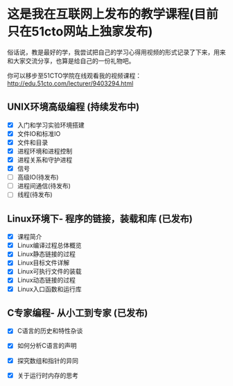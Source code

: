 # 这是我在互联网上发布的教学课程(目前只在51cto网站上独家发布)
俗话说，教是最好的学，我尝试把自己的学习心得用视频的形式记录了下来，用来和大家交流分享，也算是给自己的一份礼物吧。

你可以移步至51CTO学院在线观看我的视频课程：
http://edu.51cto.com/lecturer/9403294.html

## UNIX环境高级编程 (持续发布中)
- [x] 入门和学习实验环境搭建
- [x] 文件IO和标准IO
- [x] 文件和目录
- [x] 进程环境和进程控制
- [x] 进程关系和守护进程
- [x] 信号
- [ ] 高级IO(待发布)
- [ ] 进程间通信(待发布)
- [ ] 线程(待发布)

## Linux环境下- 程序的链接，装载和库 (已发布)
- [x] 课程简介
- [x] Linux编译过程总体概览
- [x] Linux静态链接的过程
- [x] Linux目标文件详解
- [x] Linux可执行文件的装载
- [x] Linux动态链接的过程
- [x] Linux入口函数和运行库

## C专家编程- 从小工到专家 (已发布)
- [x] C语言的历史和特性杂谈
- [x] 如何分析C语言的声明
- [x] 探究数组和指针的异同
- [x] 关于运行时内存的思考



